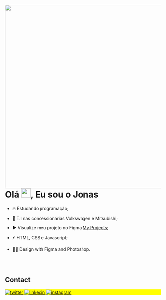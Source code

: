 <img align="right" height="590em" src="https://raw.githubusercontent.com/gist/Jonassx/e1d76c49d373cebb59b1e8b515b9f90a/raw/aaa0ed55fd19567b25d69c93d01a24d80ab91f86/githubcard.svg"/>
<h1 align="left">Olá <img src="https://raw.githubusercontent.com/kaueMarques/kaueMarques/master/hi.gif" height="30px">, Eu sou o Jonas</h1>


- 🔥 Estudando programação;

- 🔭 T.I nas concessionárias Volkswagen e Mitsubishi;

- ▶️ Visualize meu projeto no Figma  <a href="https://www.figma.com/file/3AbBu6frmkoT4MI23YxjEm/Lading-Page-NLW" target="_blank"> My Projects</a>;

- ⚡ HTML, CSS e Javascript;

- 👨‍💻 Design with Figma and Photoshop.

<br><br>

## Contact

<p align="left" style="background:yellow">
<a href="https://twitter.com/jonaxxss" target="_blank">
  <img align="center" src="https://img.shields.io/badge/-Jonaxs-05122A?style=flat&logo=twitter" alt="twitter"/>  
</a>
<a href="https://linkedin.com/in/jonaxs" target="_blank">
  <img align="center" src="https://img.shields.io/badge/-Jonas Leocadio-05122A?style=flat&logo=linkedin" alt="linkedin"/>
</a>
<a href="https://instagram.com/jonaxss" target="_blank">
 <img align="center" src="https://img.shields.io/badge/-Jonaxs-05122A?style=flat&logo=instagram" alt="instagram"/>
</a>
</p>
